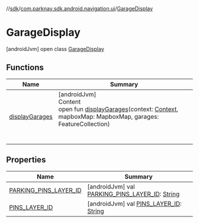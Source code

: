 //[sdk](../../../index.md)/[com.parknav.sdk.android.navigation.ui](../index.md)/[GarageDisplay](index.md)



# GarageDisplay  
 [androidJvm] open class [GarageDisplay](index.md)   


## Functions  
  
|  Name |  Summary | 
|---|---|
| <a name="com.parknav.sdk.android.navigation.ui/GarageDisplay/displayGarages/#android.content.Context#com.mapbox.mapboxsdk.maps.MapboxMap#com.mapbox.geojson.FeatureCollection/PointingToDeclaration/"></a>[displayGarages](display-garages.md)| <a name="com.parknav.sdk.android.navigation.ui/GarageDisplay/displayGarages/#android.content.Context#com.mapbox.mapboxsdk.maps.MapboxMap#com.mapbox.geojson.FeatureCollection/PointingToDeclaration/"></a>[androidJvm]  <br>Content  <br>open fun [displayGarages](display-garages.md)(context: [Context](https://developer.android.com/reference/kotlin/android/content/Context.html), mapboxMap: MapboxMap, garages: FeatureCollection)  <br><br><br>|


## Properties  
  
|  Name |  Summary | 
|---|---|
| <a name="com.parknav.sdk.android.navigation.ui/GarageDisplay/PARKING_PINS_LAYER_ID/#/PointingToDeclaration/"></a>[PARKING_PINS_LAYER_ID](-p-a-r-k-i-n-g_-p-i-n-s_-l-a-y-e-r_-i-d.md)| <a name="com.parknav.sdk.android.navigation.ui/GarageDisplay/PARKING_PINS_LAYER_ID/#/PointingToDeclaration/"></a> [androidJvm] val [PARKING_PINS_LAYER_ID](-p-a-r-k-i-n-g_-p-i-n-s_-l-a-y-e-r_-i-d.md): [String](https://developer.android.com/reference/kotlin/java/lang/String.html)   <br>|
| <a name="com.parknav.sdk.android.navigation.ui/GarageDisplay/PINS_LAYER_ID/#/PointingToDeclaration/"></a>[PINS_LAYER_ID](-p-i-n-s_-l-a-y-e-r_-i-d.md)| <a name="com.parknav.sdk.android.navigation.ui/GarageDisplay/PINS_LAYER_ID/#/PointingToDeclaration/"></a> [androidJvm] val [PINS_LAYER_ID](-p-i-n-s_-l-a-y-e-r_-i-d.md): [String](https://developer.android.com/reference/kotlin/java/lang/String.html)   <br>|

